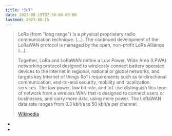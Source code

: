 ```yaml
---
title: "IoT"
date: 2023-08-15T07:30:00-03:00
lastmod: 2023-08-15
---
```

> LoRa (from "long range") is a physical proprietary radio communication technique. (...). The continued development of the LoRaWAN protocol is managed by the open, non-profit LoRa Alliance (...).
>
> Together, LoRa and LoRaWAN define a Low Power, Wide Area (LPWA) networking protocol designed to wirelessly connect battery operated devices to the internet in regional, national or global networks, and targets key Internet of things (IoT) requirements such as bi-directional communication, end-to-end security, mobility and localization services. The low power, low bit rate, and IoT use distinguish this type of network from a wireless WAN that is designed to connect users or businesses, and carry more data, using more power. The LoRaWAN data rate ranges from 0.3 kbit/s to 50 kbit/s per channel.
>
> [Wikipedia](https://en.wikipedia.org/wiki/LoRa)
- 
- 
